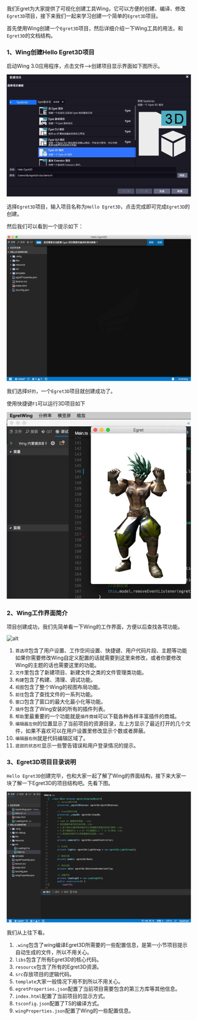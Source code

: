 
我们Egret为大家提供了可视化创建工具Wing，它可以方便的创建、编译、修改`Egret3D`项目，接下来我们一起来学习创建一个简单的`Egret3D`项目。

首先使用Wing创建一个`Egret3D`项目，然后详细介绍一下Wing工具的用法，和`Egret3D`的文档结构。

### 1、Wing创建Hello Egret3D项目

启动Wing 3.0应用程序，点击文件-->创建项目显示界面如下图所示。

![alt](575e56ed149ee.jpg)

选择`Egret3D`项目，输入项目名称为`Hello Egret3D`，点击完成即可完成`Egret3D`的创建。

然后我们可以看到一个提示如下：

![alt](575e56ed2a7eb.jpg)

我们选择`好的`，一个`Egret3D`项目就创建成功了。

使用快捷键`F1`可以运行3D项目如下

![alt](575e56ed7b3fd.jpg)

### 2、Wing工作界面简介

项目创建成功，我们先简单看一下Wing的工作界面，方便以后查找各项功能。

![alt](575ccb5e7a2b2.jpg)

1. `首选项`包含了用户设置、工作空间设置、快捷键、用户代码片段、主题等功能
如果你需要修改Wing自定义配置的话就需要到这里来修改，或者你要修改Wing的主题的话也需要这里的功能。
2. `文件`里包含了新建项目、新建文件之类的文件管理类功能。
3. `构建`包含了构建、清理、调试功能。
4. `视图`包含了整个Wing的视图布局功能。
5. `前往`包含了查找文件的一系列功能。
6. `窗口`包含了窗口的最大化最小化等功能。
7. `插件`包含了Wing安装的所有的插件列表。
8. `帮助`里最重要的一个功能就是`插件商城`可以下载各种各样丰富插件的商城。
9. `编辑器左侧`的位置显示了当前项目的资源目录，左上方显示了最近打开的几个文件，如果不喜欢可以在用户设置里修改显示个数或者屏蔽。
10. `编辑器右侧`就是代码编辑区域了。
11. `底部的状态栏`显示一些警告错误和用户登录情况的提示。


### 3、Egret3D项目目录说明

`Hello Egret3D`创建完毕，也和大家一起了解了Wing的界面结构，接下来大家一块了解一下Egret3D的项目结构吧。先看下图。

![alt](575e56ed3a1c9.jpg)

我们从上往下看。

1. `.wing`包含了wing编译Egret3D所需要的一些配置信息，是第一小节项目提示自动生成的文件，所以不用关心。
2. `libs`包含了所有Egret3D的核心代码。
3. `resource`包含了所有的Egret3D资源。
4. `src`存放项目的逻辑代码。
5. `template`大家一般情况下用不到所以不用关心。
6. `egretProperties.json`配置了当前项目需要包含的第三方库等其他信息。
7. `index.html`配置了当前项目的显示方式。
8. `tsconfig.json`配置了TS的编译方式。
9. `wingProperties.json`配置了Wing的一些配置信息。


